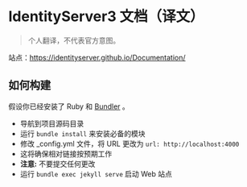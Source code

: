 IdentityServer3 文档（译文）
============================================

> 个人翻译，不代表官方意图。

站点：https://identityserver.github.io/Documentation/

## 如何构建

假设你已经安装了 Ruby 和 [Bundler](http://bundler.io/) 。

* 导航到项目源码目录
* 运行 `bundle install` 来安装必备的模块
* 修改 _config.yml 文件，将 URL 更改为 `url: http://localhost:4000`
 * 这将确保相对链接按预期工作
 * **注意:** 不要提交任何更改
* 运行 `bundle exec jekyll serve` 启动 Web 站点